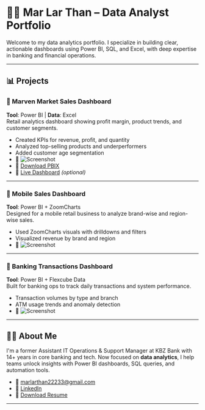 # 👩‍💻 Mar Lar Than – Data Analyst Portfolio

Welcome to my data analytics portfolio. I specialize in building clear, actionable dashboards using Power BI, SQL, and Excel, with deep expertise in banking and financial operations.

---

## 📊 Projects

### 🔹 Marven Market Sales Dashboard
**Tool**: Power BI | **Data**: Excel  
Retail analytics dashboard showing profit margin, product trends, and customer segments.

- Created KPIs for revenue, profit, and quantity
- Analyzed top-selling products and underperformers
- Added customer age segmentation
- 📸 ![Screenshot](images/marven-market.png)
- 📂 [Download PBIX](files/marven-market.pbix)
- 🔗 [Live Dashboard](https://your-powerbi-publish-link.com) *(optional)*

---

### 🔹 Mobile Sales Dashboard  
**Tool**: Power BI + ZoomCharts  
Designed for a mobile retail business to analyze brand-wise and region-wise sales.

- Used ZoomCharts visuals with drilldowns and filters
- Visualized revenue by brand and region
- 📸 ![Screenshot](images/mobile-sales.png)

---

### 🔹 Banking Transactions Dashboard  
**Tool**: Power BI + Flexcube Data  
Built for banking ops to track daily transactions and system performance.

- Transaction volumes by type and branch
- ATM usage trends and anomaly detection
- 📸 ![Screenshot](images/banking-transactions.png)

---

## 👩‍💼 About Me

I'm a former Assistant IT Operations & Support Manager at KBZ Bank with 14+ years in core banking and tech. Now focused on **data analytics**, I help teams unlock insights with Power BI dashboards, SQL queries, and automation tools.

- 📧 marlarthan22233@gmail.com  
- 🔗 [LinkedIn](https://linkedin.com/in/mar-lar-than-08479316a)  
- 📎 [Download Resume](files/MarLarThan_Resume.pdf)

---

